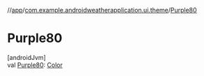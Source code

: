 //[app](../../index.md)/[com.example.androidweatherapplication.ui.theme](index.md)/[Purple80](-purple80.md)

# Purple80

[androidJvm]\
val [Purple80](-purple80.md): [Color](https://developer.android.com/reference/kotlin/androidx/compose/ui/graphics/Color.html)
